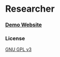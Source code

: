 # Researcher

### [Demo Website](http://ankitsultana.com/researcher)

### License

[GNU GPL v3](https://github.com/bk2dcradle/researcher/blob/gh-pages/LICENSE)
